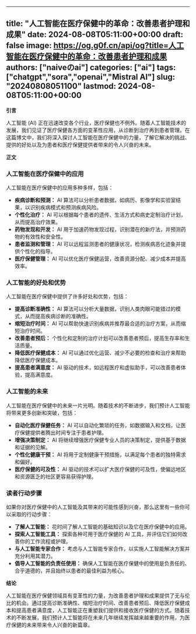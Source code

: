 
---
title: "人工智能在医疗保健中的革命：改善患者护理和成果"
date: 2024-08-08T05:11:00+00:00
draft: false
image: https://og.g0f.cn/api/og?title=人工智能在医疗保健中的革命：改善患者护理和成果
authors: ["naiveのai"]
categories: ["ai"]
tags: ["chatgpt","sora","openai","Mistral AI"]
slug: "20240808051100"
lastmod: 2024-08-08T05:11:00+00:00
---
**引言**

人工智能 (AI) 正在迅速改变各个行业，医疗保健也不例外。随着人工智能技术的发展，我们见证了医疗保健各方面的变革性应用，从诊断到治疗再到患者管理。在这篇博文中，我们将深入探讨人工智能在医疗保健中的力量，了解它解决的挑战、提供的好处以及为患者和医疗保健提供者带来的令人兴奋的未来。

**正文**

### 人工智能在医疗保健中的应用

人工智能在医疗保健中的应用多种多样，包括：

- **疾病诊断和预测：** AI 算法可以分析患者数据，如病历、影像学和实验室结果，以识别疾病模式和预测疾病风险。
- **个性化治疗：** AI 可以根据每个患者的遗传、生活方式和病史定制治疗计划，从而提高治疗效果。
- **药物发现和开发：** AI 用于加速药物发现过程，识别潜在的新疗法，并预测药物的有效性和安全性。
- **患者监测和管理：** AI 可以远程监测患者的健康状况，检测疾病恶化迹象并提供个性化的指导。
- **医疗保健管理：** AI 可以优化医疗保健运营，改善资源分配、减少成本并提高效率。

### 人工智能的好处和优势

人工智能在医疗保健中提供了许多好处和优势，包括：

- **提高诊断准确性：** AI 算法可以分析大量数据，识别人类肉眼可能错过的模式，从而提高疾病诊断的准确性。
- **缩短治疗时间：** AI 可以帮助快速识别疾病并推荐最合适的治疗方案，从而缩短治疗时间。
- **改善患者预后：** 个性化和定制的治疗计划可以改善患者预后，提高生存率和生活质量。
- **降低医疗保健成本：** AI 可以通过优化运营、减少不必要的检查和治疗来帮助降低医疗保健成本。
- **提高患者满意度：** AI 驱动的技术，如远程医疗和虚拟助手，可以改善患者体验，提高满意度。

### 人工智能的未来

人工智能在医疗保健中的未来一片光明。随着技术的不断进步，我们预计人工智能将带来更多创新和突破，包括：

- **自动化医疗保健任务：** AI 可以自动化繁琐的任务，如数据输入和文档，让医疗保健提供者腾出时间专注于患者护理。
- **增强决策制定：** AI 将继续增强医疗保健专业人员的决策制定，提供基于数据和证据的见解。
- **个性化健康干预：** AI 将用于定制健康干预措施，以满足每个患者的独特需求和偏好。
- **医疗保健的可及性：** AI 驱动的技术可以扩大医疗保健的可及性，使偏远地区和资源匮乏的社区更容易获得护理。

### 读者行动步骤

如果你对医疗保健中的人工智能及其带来的可能性感到兴奋，那么这里有一些你可以采取的行动步骤：

- **了解人工智能：** 花时间了解人工智能的基础知识以及它在医疗保健中的应用。
- **探索人工智能工具：** 探索各种可用于医疗保健的 AI 工具，并评估它们如何改善你的工作流程或护理。
- **与人工智能专家合作：** 考虑与人工智能专家合作，以实施人工智能解决方案并充分利用其潜力。
- **倡导人工智能的负责任使用：** 确保人工智能在医疗保健中的使用是负责任的、合乎道德的，并且始终以患者的最佳利益为核心。

**结论**

人工智能在医疗保健领域具有变革性的力量，为改善患者护理和成果提供了无与伦比的机会。通过提高诊断准确性、缩短治疗时间、改善患者预后、降低医疗保健成本和提高患者满意度，人工智能正在重塑我们提供和接收医疗保健的方式。随着技术的不断发展，我们预计人工智能将在未来几年继续发挥越来越重要的作用，为医疗保健的未来带来令人兴奋的新篇章。